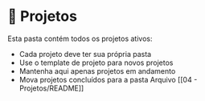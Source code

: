 # 📂 Projetos

Esta pasta contém todos os projetos ativos:
- Cada projeto deve ter sua própria pasta
- Use o template de projeto para novos projetos
- Mantenha aqui apenas projetos em andamento
- Mova projetos concluídos para a pasta Arquivo [[04 - Projetos/README]]